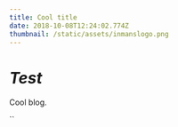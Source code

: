 ```yaml
---
title: Cool title
date: 2018-10-08T12:24:02.774Z
thumbnail: /static/assets/inmanslogo.png
---
```

# _Test_

Cool blog.

``

